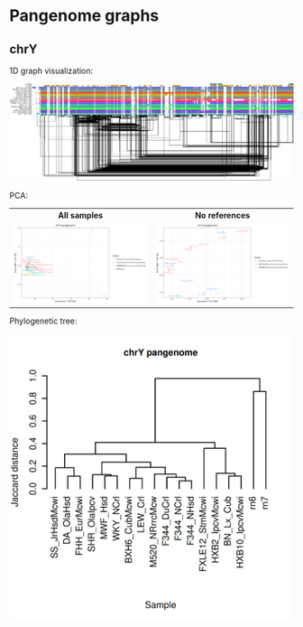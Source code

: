 # Pangenome graphs

## chrY

1D graph visualization:

<div align="center">
  <img src="images/rat.16+2.chrY.fa.gz.a13a25f.eb0f3d3.4cea6f5.smooth.final.merged.png" alt="rat.16+2.chrY.fa.gz.a13a25f.eb0f3d3.4cea6f5.smooth.final.merged.png">
</div>

PCA:

<table>
  <tr>
    <th width="50%">All samples</th>
    <th width="50%">No references</th>
  </tr>
  <tr>
    <td width="50%">
      <img src="images/rat.16+2.chrY.fa.gz.a13a25f.eb0f3d3.4cea6f5.smooth.final.PCA.png" alt="rat.16+2.chrY.fa.gz.a13a25f.eb0f3d3.4cea6f5.smooth.final.PCA.png" style="width: 100%; height: auto;">
    </td>
    <td width="50%">
      <img src="images/rat.16+2.chrY.fa.gz.a13a25f.eb0f3d3.4cea6f5.smooth.final.no-references.PCA.png" alt="rat.16+2.chrY.fa.gz.a13a25f.eb0f3d3.4cea6f5.smooth.final.no-references.PCA.png" style="width: 100%; height: auto;">
    </td>
  </tr>
</table>

Phylogenetic tree:

<div align="center">
  <img src="images/rat.16+2.chrY.fa.gz.a13a25f.eb0f3d3.4cea6f5.smooth.final.phylogenetic-tree.png" alt="rat.16+2.chrY.fa.gz.a13a25f.eb0f3d3.4cea6f5.smooth.final.phylogenetic-tree.png">
</div>
